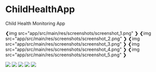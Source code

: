 # ChildHealthApp
Child Health Monitoring App

❮img src="app/src/main/res/screenshots/screenshot_1.png" ❯
❮img src="app/src/main/res/screenshots/screenshot_2.png" ❯
❮img src="app/src/main/res/screenshots/screenshot_3.png" ❯
❮img src="app/src/main/res/screenshots/screenshot_4.png" ❯
❮img src="app/src/main/res/screenshots/screenshot_5.png" ❯

![](55-ChildHealthApp-1/app/src/main/res/screenshots/screenshot_1.png)
![](55-ChildHealthApp-1/app/src/main/res/screenshots/screenshot_2.png)
![](55-ChildHealthApp-1/app/src/main/res/screenshots/screenshot_3.png)
![](55-ChildHealthApp-1/app/src/main/res/screenshots/screenshot_4.png)
![](55-ChildHealthApp-1/app/src/main/res/screenshots/screenshot_5.png)
